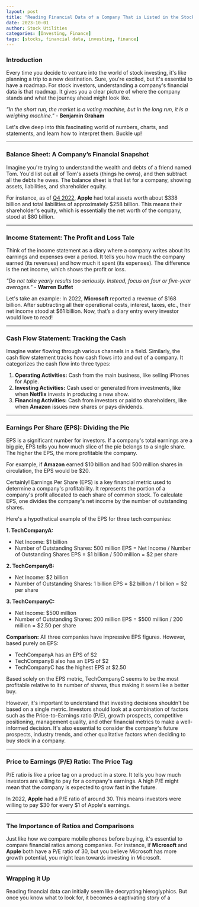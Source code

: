 ```yaml
---
layout: post
title: "Reading Financial Data of a Company That is Listed in the Stock Market"
date: 2023-10-01
author: Stock Utilities
categories: [Investing, Finance]
tags: [stocks, financial data, investing, finance]
---
```


### Introduction

Every time you decide to venture into the world of stock investing, it's like planning a trip to a new destination. Sure, you're excited, but it's essential to have a roadmap. For stock investors, understanding a company's financial data is that roadmap. It gives you a clear picture of where the company stands and what the journey ahead might look like. 

*"In the short run, the market is a voting machine, but in the long run, it is a weighing machine."* - **Benjamin Graham**

Let's dive deep into this fascinating world of numbers, charts, and statements, and learn how to interpret them. Buckle up!

---

### Balance Sheet: A Company’s Financial Snapshot

Imagine you're trying to understand the wealth and debts of a friend named Tom. You'd list out all of Tom's assets (things he owns), and then subtract all the debts he owes. The balance sheet is that list for a company, showing assets, liabilities, and shareholder equity.

For instance, as of [Q4 2022](https://www.apple.com/investor/), **Apple** had total assets worth about $338 billion and total liabilities of approximately $258 billion. This means their shareholder's equity, which is essentially the net worth of the company, stood at $80 billion.

---

### Income Statement: The Profit and Loss Tale

Think of the income statement as a diary where a company writes about its earnings and expenses over a period. It tells you how much the company earned (its revenues) and how much it spent (its expenses). The difference is the net income, which shows the profit or loss.

*"Do not take yearly results too seriously. Instead, focus on four or five-year averages."* - **Warren Buffet**

Let's take an example: In 2022, **Microsoft** reported a revenue of $168 billion. After subtracting all their operational costs, interest, taxes, etc., their net income stood at $61 billion. Now, that’s a diary entry every investor would love to read!

---

### Cash Flow Statement: Tracking the Cash

Imagine water flowing through various channels in a field. Similarly, the cash flow statement tracks how cash flows into and out of a company. It categorizes the cash flow into three types:

1. **Operating Activities:** Cash from the main business, like selling iPhones for Apple.
2. **Investing Activities:** Cash used or generated from investments, like when **Netflix** invests in producing a new show.
3. **Financing Activities:** Cash from investors or paid to shareholders, like when **Amazon** issues new shares or pays dividends.

---

### Earnings Per Share (EPS): Dividing the Pie

EPS is a significant number for investors. If a company's total earnings are a big pie, EPS tells you how much slice of the pie belongs to a single share. The higher the EPS, the more profitable the company.

For example, if **Amazon** earned $10 billion and had 500 million shares in circulation, the EPS would be $20.

Certainly! Earnings Per Share (EPS) is a key financial metric used to determine a company's profitability. It represents the portion of a company's profit allocated to each share of common stock. To calculate EPS, one divides the company's net income by the number of outstanding shares.

Here's a hypothetical example of the EPS for three tech companies:

**1. TechCompanyA:**
- Net Income: $1 billion
- Number of Outstanding Shares: 500 million
EPS = Net Income / Number of Outstanding Shares
EPS = $1 billion / 500 million = $2 per share

**2. TechCompanyB:**
- Net Income: $2 billion
- Number of Outstanding Shares: 1 billion
EPS = $2 billion / 1 billion = $2 per share

**3. TechCompanyC:**
- Net Income: $500 million
- Number of Outstanding Shares: 200 million
EPS = $500 million / 200 million = $2.50 per share

**Comparison:**
All three companies have impressive EPS figures. However, based purely on EPS:
- TechCompanyA has an EPS of $2
- TechCompanyB also has an EPS of $2
- TechCompanyC has the highest EPS at $2.50

Based solely on the EPS metric, TechCompanyC seems to be the most profitable relative to its number of shares, thus making it seem like a better buy. 

However, it's important to understand that investing decisions shouldn't be based on a single metric. Investors should look at a combination of factors such as the Price-to-Earnings ratio (P/E), growth prospects, competitive positioning, management quality, and other financial metrics to make a well-informed decision. It's also essential to consider the company's future prospects, industry trends, and other qualitative factors when deciding to buy stock in a company.

---

### Price to Earnings (P/E) Ratio: The Price Tag

P/E ratio is like a price tag on a product in a store. It tells you how much investors are willing to pay for a company's earnings. A high P/E might mean that the company is expected to grow fast in the future.

In 2022, **Apple** had a P/E ratio of around 30. This means investors were willing to pay $30 for every $1 of Apple's earnings. 

---

### The Importance of Ratios and Comparisons

Just like how we compare mobile phones before buying, it's essential to compare financial ratios among companies. For instance, if **Microsoft** and **Apple** both have a P/E ratio of 30, but you believe Microsoft has more growth potential, you might lean towards investing in Microsoft.

---

### Wrapping it Up

Reading financial data can initially seem like decrypting hieroglyphics. But once you know what to look for, it becomes a captivating story of a

